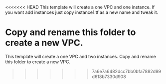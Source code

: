 <<<<<<< HEAD
This template will create a one VPC and one instance. If you want add instances just copy instance1.tf as a new name and tweak it.

Copy and rename this folder to create a new VPC.
=======
This template will create a one VPC and two instances. Copy and rename this folder to create a new VPC.
>>>>>>> 7a6e7a6482dcc7bb0bfa7882d99d618b7330d908
